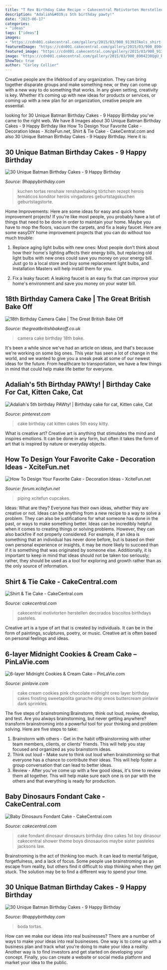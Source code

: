 ```yaml
---
title: "T Rex Birthday Cake Recipe ~ Cakecentral Motivtorten Herstellen Decorados Biscoitos Birthdays Pasteles"
description: "Adaliah&#039;s 5th birthday pawty!"
date: "2023-06-17"
categories:
- "ideas"
tags: ["ideas"]
images:
- "https://cdn001.cakecentral.com/gallery/2015/03/900_913937Aols_shirt-amp-tie-cake.jpg"
featuredImage: "https://cdn001.cakecentral.com/gallery/2015/03/900_8904230QgU_baby-dinosaurs-fondant-cake.jpg"
featured_image: "https://cdn001.cakecentral.com/gallery/2015/03/900_913937Aols_shirt-amp-tie-cake.jpg"
image: "https://cdn001.cakecentral.com/gallery/2015/03/900_8904230QgU_baby-dinosaurs-fondant-cake.jpg"
ShowToc: true
author: "Carley Collier"
---
```



Creative people are the lifeblood of any organization. They can bring together disparate groups and make something new, or they can come up with a new way to do something that works. In any given setting, creativity is key. Whether it’s coming up with new ideas for products or services, or coming up with a new plan for an organization, creative people are essential.

	

		
looking for 30 Unique Batman Birthday Cakes - 9 Happy Birthday you've came to the right web. We have 8 Images about 30 Unique Batman Birthday Cakes - 9 Happy Birthday like How To Design Your Favorite Cake - Decoration Ideas - XciteFun.net, Shirt &amp; Tie Cake - CakeCentral.com and also 30 Unique Batman Birthday Cakes - 9 Happy Birthday. Here it is:
		
    
## 30 Unique Batman Birthday Cakes - 9 Happy Birthday

<img loading=lazy src="https://www.9happybirthday.com/wp-content/uploads/2017/08/Friendly-batman-cakes-640x853.jpg" onerror="this.onerror=null;this.src='https://tse1.mm.bing.net/th?id=OIP.qXgp3Y5U9Nfma71f0GO3uAHaJ3&amp;pid=15.1';" alt="30 Unique Batman Birthday Cakes - 9 Happy Birthday">

_Source: 9happybirthday.com_

>kuchen tortas renshaw renshawbaking törtchen rezept herois temáticos konditor heróis vingadores geburtstagskuchen geburtstagstorte. 

	

Home Improvements: Here are some ideas for easy and quick home improvement projects!
If you're like most people, you probably have a lot of things that need to be done in order to maintain your home. Maybe you have to mop the floors, vacuum the carpets, and fix a leaky faucet. Here are some easyDIY home improvement projects that you can do without too much trouble:
1. Replace aging light bulbs with new ones: Most people don't think about how their home's lighting affects their energy bills, but replacing old light bulbs with new ones could save you money on your energy bill. Just go to a local store and buy some replacement light bulbs, and Installation Masters will help install them for you.

2. Fix a leaky faucet: A leaking faucet is an easy fix that can improve your home's environment and save you money on your water bill.

    
## 18th Birthday Camera Cake | The Great British Bake Off

<img loading=lazy src="http://thegreatbritishbakeoff.co.uk/wp-content/uploads/formidable/IMG_1254.jpg" onerror="this.onerror=null;this.src='https://tse4.mm.bing.net/th?id=OIP.oQdHQUcX4NIHv-mbC6ApKAHaFj&amp;pid=15.1';" alt="18th Birthday Camera Cake | The Great British Bake Off">

_Source: thegreatbritishbakeoff.co.uk_

>camera cake birthday 18th bake. 

	

It's been a while since we've had an article on ideas, and that's because we're working on some big ones. This year has seen a lot of change in the world, and we wanted to give you a sneak peak at some of our newest ideas for the future. From healthcare to transportation, we have a few things in mind that could help make life better for everyone.

    
## Adaliah&#039;s 5th Birthday PAWty! | Birthday Cake For Cat, Kitten Cake, Cat

<img loading=lazy src="https://i.pinimg.com/736x/b0/22/23/b0222347bdded72b28dc90337f700ab8--th-birthday.jpg" onerror="this.onerror=null;this.src='https://tse4.mm.bing.net/th?id=OIP.eZmbgy3gqXdNHM7yIn02QgHaKQ&amp;pid=15.1';" alt="Adaliah&#039;s 5th birthday PAWty! | Birthday cake for cat, Kitten cake, Cat">

_Source: pinterest.com_

>cake birthday cat kitten cakes 5th easy kitty. 

	

What is creative art?
Creative art is anything that stimulates the mind and inspires emotions. It can be done in any form, but often it takes the form of art that is inspired by nature or everyday objects.

    
## How To Design Your Favorite Cake - Decoration Ideas - XciteFun.net

<img loading=lazy src="https://img.xcitefun.net/users/2014/07/359398,xcitefun-cake-decoration-12.jpg" onerror="this.onerror=null;this.src='https://tse3.mm.bing.net/th?id=OIP.VdPdESXgaAE7LdtacEkEFAHaJ4&amp;pid=15.1';" alt="How To Design Your Favorite Cake - Decoration Ideas - XciteFun.net">

_Source: forum.xcitefun.net_

>piping xcitefun cupcakes. 

	

Ideas: What are they?
Everyone has their own ideas, whether they are creative or not. Ideas can be anything from a new recipe to a way to solve a problem. They can also be justifications for what someone has done in the past, or ways to make something better. 
Ideas can be incredibly helpful when it comes to creating things or solving problems. However, they can also backfire if not properly considered. For example, if an idea is something that an individual has never done before, but is based on their own personal experience or insights, it may be more likely to succeed than if it is something that was originated by someone else. Additionally, it is important to keep in mind that ideas should not be taken too seriously; rather, they should be used as a tool for exploring and growth rather than as the only source of information.

    
## Shirt &amp; Tie Cake - CakeCentral.com

<img loading=lazy src="https://cdn001.cakecentral.com/gallery/2015/03/900_913937Aols_shirt-amp-tie-cake.jpg" onerror="this.onerror=null;this.src='https://tse4.mm.bing.net/th?id=OIP.np4ojl50pmgZCbwJQDO7igHaJ4&amp;pid=15.1';" alt="Shirt &amp; Tie Cake - CakeCentral.com">

_Source: cakecentral.com_

>cakecentral motivtorten herstellen decorados biscoitos birthdays pasteles. 

	

Creative art is a type of art that is created by individuals. It can be in the form of paintings, sculptures, poetry, or music. Creative art is often based on personal feelings and ideas.

    
## 6-layer Midnight Cookies &amp; Cream Cake – PinLaVie.com

<img loading=lazy src="http://pinlavie.com/system/posts/pictures/4900/oreosideangle581.jpg" onerror="this.onerror=null;this.src='https://tse2.mm.bing.net/th?id=OIP.wqQHjHWr4oh7VC4im5eJAQHaLG&amp;pid=15.1';" alt="6-layer Midnight Cookies &amp; Cream Cake – PinLaVie.com">

_Source: pinlavie.com_

>cake cream cookies pink chocolate midnight oreo layer birthday cakes frosting sweetapolita ganache drip oreos buttercream pinlavie dark sprinkles. 

	

The five steps of brainstroming:Brainstorm, think out loud, review, develop, and test.
Are you always brainstorming, but never getting anywhere? transform brainstroming into a powerful tool for your thinking and problem solving. Here are five steps to take: 
1. Brainstorm with others - Get in the habit ofBrainstorming with other team members, clients, or clients' friends. This will help you stay focused and organized as you brainstorm ideas. 
2. Think out loud - Make sure to think out loud when brainstorming so that everyone has a chance to contribute their ideas. This will help foster a group conversation that can lead to better ideas. 
3. Review - After you've come up with a few good ideas, it's time to review them all together. This will help make sure each one is on par with the others and that everything is ready for production. 

    
## Baby Dinosaurs Fondant Cake - CakeCentral.com

<img loading=lazy src="https://cdn001.cakecentral.com/gallery/2015/03/900_8904230QgU_baby-dinosaurs-fondant-cake.jpg" onerror="this.onerror=null;this.src='https://tse3.mm.bing.net/th?id=OIP.HuS6zkj2n52l-LQNfULnnQHaLH&amp;pid=15.1';" alt="Baby Dinosaurs Fondant Cake - CakeCentral.com">

_Source: cakecentral.com_

>cake fondant dinosaur dinosaurs birthday dino cakes 1st boy dinasour cakecentral shower theme boys dinosaurios maybe sister pasteles jacksons law. 

	

Brainstroming is the act of thinking too much. It can lead to mental fatigue, forgetfulness, and a lack of focus. Some people use brainstroming as an escape from reality, but others find it difficult to stop thinking when they get stuck. The solution may be to find a different way to spend your time.

    
## 30 Unique Batman Birthday Cakes - 9 Happy Birthday

<img loading=lazy src="https://www.9happybirthday.com/wp-content/uploads/2017/08/Cute-batman-cakes.jpg" onerror="this.onerror=null;this.src='https://tse1.mm.bing.net/th?id=OIP.si0FrMp6jJfqv-sU29LSOgHaLL&amp;pid=15.1';" alt="30 Unique Batman Birthday Cakes - 9 Happy Birthday">

_Source: 9happybirthday.com_

>boda tortas. 

	

How can we make our ideas into real businesses?
There are a number of ways to make your ideas into real businesses. One way is to come up with a business plan and track what you're doing to make your idea a reality. Another way is to find investors and get started on developing your concept. Finally, you can create a website or social media platform and market your idea to the public.

